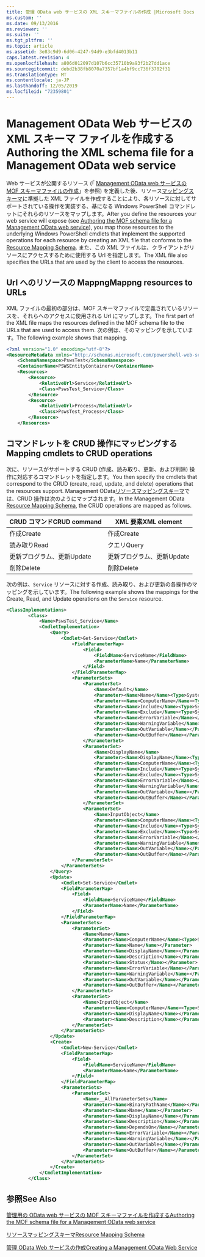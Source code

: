 ```yaml
---
title: 管理 OData web サービスの XML スキーマファイルの作成 |Microsoft Docs
ms.custom: ''
ms.date: 09/13/2016
ms.reviewer: ''
ms.suite: ''
ms.tgt_pltfrm: ''
ms.topic: article
ms.assetid: 3e83c9d9-6d06-4247-94d9-e3bfd4013b11
caps.latest.revision: 4
ms.openlocfilehash: a806d012097d107b6cc35710b9a93f2b27dd1ace
ms.sourcegitcommit: debd2b38fb8070a7357bf1a4bf9cc736f3702f31
ms.translationtype: MT
ms.contentlocale: ja-JP
ms.lasthandoff: 12/05/2019
ms.locfileid: "72359801"
---
```

# <a name="authoring-the-xml-schema-file-for-a-management-odata-web-service"></a><span data-ttu-id="318e5-102">Management OData Web サービスの XML スキーマ ファイルを作成する</span><span class="sxs-lookup"><span data-stu-id="318e5-102">Authoring the XML schema file for a Management OData web service</span></span>

<span data-ttu-id="318e5-103">Web サービスが公開するリソース (「 [Management OData web サービスの MOF スキーマファイルの作成](./authoring-the-mof-schema-file-for-a-management-odata-web-service.md)」を参照) を定義した後、リソース[マッピングスキーマ](./resource-mapping-schema.md)に準拠した XML ファイルを作成することにより、各リソースに対してサポートされている操作を実装する、基になる Windows PowerShell コマンドレットにそれらのリソースをマップします。</span><span class="sxs-lookup"><span data-stu-id="318e5-103">After you define the resources your web service will expose (see [Authoring the MOF schema file for a Management OData web service](./authoring-the-mof-schema-file-for-a-management-odata-web-service.md)), you map those resources to the underlying Windows PowerShell cmdlets that implement the supported operations for each resource by creating an XML file that conforms to the [Resource Mapping Schema](./resource-mapping-schema.md).</span></span> <span data-ttu-id="318e5-104">また、この XML ファイルは、クライアントがリソースにアクセスするために使用する Url を指定します。</span><span class="sxs-lookup"><span data-stu-id="318e5-104">The XML file also specifies the URLs that are used by the client to access the resources.</span></span>

## <a name="mappng-resources-to-urls"></a><span data-ttu-id="318e5-105">Url へのリソースの Mappng</span><span class="sxs-lookup"><span data-stu-id="318e5-105">Mappng resources to URLs</span></span>

<span data-ttu-id="318e5-106">XML ファイルの最初の部分は、MOF スキーマファイルで定義されているリソースを、それらへのアクセスに使用される Url にマップします。</span><span class="sxs-lookup"><span data-stu-id="318e5-106">The first part of the XML file maps the resources defined in the MOF schema file to the URLs that are used to access them.</span></span> <span data-ttu-id="318e5-107">次の例は、そのマッピングを示しています。</span><span class="sxs-lookup"><span data-stu-id="318e5-107">The following example shows that mapping.</span></span>

```xml
<?xml version="1.0" encoding="utf-8"?>
<ResourceMetadata xmlns="http://schemas.microsoft.com/powershell-web-services/2010/09">
    <SchemaNamespace>PswsTest</SchemaNamespace>
    <ContainerName>PSWSEntityContainer</ContainerName>
    <Resources>
        <Resource>
            <RelativeUrl>Service</RelativeUrl>
            <Class>PswsTest_Service</Class>
        </Resource>
        <Resource>
            <RelativeUrl>Process</RelativeUrl>
            <Class>PswsTest_Process</Class>
        </Resource>
    </Resources>
```

## <a name="mapping-cmdlets-to-crud-operations"></a><span data-ttu-id="318e5-108">コマンドレットを CRUD 操作にマッピングする</span><span class="sxs-lookup"><span data-stu-id="318e5-108">Mapping cmdlets to CRUD operations</span></span>

<span data-ttu-id="318e5-109">次に、リソースがサポートする CRUD (作成、読み取り、更新、および削除) 操作に対応するコマンドレットを指定します。</span><span class="sxs-lookup"><span data-stu-id="318e5-109">You then specify the cmdlets that correspond to the CRUD (create, read, update, and delete) operations that the resources support.</span></span> <span data-ttu-id="318e5-110">Management OData[リソースマッピングスキーマ](./resource-mapping-schema.md)では、CRUD 操作は次のようにマップされます。</span><span class="sxs-lookup"><span data-stu-id="318e5-110">In the Management OData [Resource Mapping Schema](./resource-mapping-schema.md), the CRUD operations are mapped as follows.</span></span>

|<span data-ttu-id="318e5-111">CRUD コマンド</span><span class="sxs-lookup"><span data-stu-id="318e5-111">CRUD command</span></span>|<span data-ttu-id="318e5-112">XML 要素</span><span class="sxs-lookup"><span data-stu-id="318e5-112">XML element</span></span>|
|------------------|-----------------|
|<span data-ttu-id="318e5-113">作成</span><span class="sxs-lookup"><span data-stu-id="318e5-113">Create</span></span>|<span data-ttu-id="318e5-114">作成</span><span class="sxs-lookup"><span data-stu-id="318e5-114">Create</span></span>|
|<span data-ttu-id="318e5-115">読み取り</span><span class="sxs-lookup"><span data-stu-id="318e5-115">Read</span></span>|<span data-ttu-id="318e5-116">クエリ</span><span class="sxs-lookup"><span data-stu-id="318e5-116">Query</span></span>|
|<span data-ttu-id="318e5-117">更新プログラム、更新</span><span class="sxs-lookup"><span data-stu-id="318e5-117">Update</span></span>|<span data-ttu-id="318e5-118">更新プログラム、更新</span><span class="sxs-lookup"><span data-stu-id="318e5-118">Update</span></span>|
|<span data-ttu-id="318e5-119">削除</span><span class="sxs-lookup"><span data-stu-id="318e5-119">Delete</span></span>|<span data-ttu-id="318e5-120">削除</span><span class="sxs-lookup"><span data-stu-id="318e5-120">Delete</span></span>|

<span data-ttu-id="318e5-121">次の例は、`Service` リソースに対する作成、読み取り、および更新の各操作のマッピングを示しています。</span><span class="sxs-lookup"><span data-stu-id="318e5-121">The following example shows the mappings for the Create, Read, and Update operations on the `Service` resource.</span></span>

```xml
<ClassImplementations>
        <Class>
            <Name>PswsTest_Service</Name>
            <CmdletImplementation>
                <Query>
                    <Cmdlet>Get-Service</Cmdlet>
                        <FieldParameterMap>
                            <Field>
                                <FieldName>ServiceName</FieldName>
                                <ParameterName>Name</ParameterName>
                            </Field>
                        </FieldParameterMap>
                        <ParameterSets>
                            <ParameterSet>
                                <Name>Default</Name>
                                <Parameter><Name>Name</Name><Type>System.String[]</Type></Parameter>
                                <Parameter><Name>ComputerName</Name><Type>System.String[]</Type></Parameter>
                                <Parameter><Name>Include</Name><Type>System.String[]</Type></Parameter>
                                <Parameter><Name>Exclude</Name><Type>System.String[]</Type></Parameter>
                                <Parameter><Name>ErrorVariable</Name></Parameter>
                                <Parameter><Name>WarningVariable</Name></Parameter>
                                <Parameter><Name>OutVariable</Name></Parameter>
                                <Parameter><Name>OutBuffer</Name></Parameter>
                            </ParameterSet>
                            <ParameterSet>
                                <Name>DisplayName</Name>
                                <Parameter><Name>DisplayName</Name><Type>System.String[]</Type></Parameter>
                                <Parameter><Name>ComputerName</Name><Type>System.String[]</Type></Parameter>
                                <Parameter><Name>Include</Name><Type>System.String[]</Type></Parameter>
                                <Parameter><Name>Exclude</Name><Type>System.String[]</Type></Parameter>
                                <Parameter><Name>ErrorVariable</Name></Parameter>
                                <Parameter><Name>WarningVariable</Name></Parameter>
                                <Parameter><Name>OutVariable</Name></Parameter>
                                <Parameter><Name>OutBuffer</Name></Parameter>
                            </ParameterSet>
                            <ParameterSet>
                                <Name>InputObject</Name>
                                <Parameter><Name>ComputerName</Name><Type>System.String[]</Type></Parameter>
                                <Parameter><Name>Include</Name><Type>System.String[]</Type></Parameter>
                                <Parameter><Name>Exclude</Name><Type>System.String[]</Type></Parameter>
                                <Parameter><Name>ErrorVariable</Name></Parameter>
                                <Parameter><Name>WarningVariable</Name></Parameter>
                                <Parameter><Name>OutVariable</Name></Parameter>
                                <Parameter><Name>OutBuffer</Name></Parameter>
                        </ParameterSet>
                    </ParameterSets>
                </Query>
                <Update>
                    <Cmdlet>Set-Service</Cmdlet>
                    <FieldParameterMap>
                        <Field>
                            <FieldName>ServiceName</FieldName>
                            <ParameterName>Name</ParameterName>
                        </Field>
                    </FieldParameterMap>
                    <ParameterSets>
                        <ParameterSet>
                            <Name>Name</Name>
                            <Parameter><Name>ComputerName</Name><Type>System.String[]</Type></Parameter>
                            <Parameter><Name>Name</Name></Parameter>
                            <Parameter><Name>DisplayName</Name></Parameter>
                            <Parameter><Name>Description</Name></Parameter>
                            <Parameter><Name>Status</Name></Parameter>
                            <Parameter><Name>ErrorVariable</Name></Parameter>
                            <Parameter><Name>WarningVariable</Name></Parameter>
                            <Parameter><Name>OutVariable</Name></Parameter>
                            <Parameter><Name>OutBuffer</Name></Parameter>
                        </ParameterSet>
                        <ParameterSet>
                            <Name>InputObject</Name>
                            <Parameter><Name>ComputerName</Name><Type>System.String[]</Type></Parameter>
                            <Parameter><Name>DisplayName</Name></Parameter>
                            <Parameter><Name>Description</Name></Parameter>
                        </ParameterSet>
                    </ParameterSets>
                </Update>
                <Create>
                    <Cmdlet>New-Service</Cmdlet>
                    <FieldParameterMap>
                        <Field>
                            <FieldName>ServiceName</FieldName>
                            <ParameterName>Name</ParameterName>
                        </Field>
                    </FieldParameterMap>
                    <ParameterSets>
                        <ParameterSet>
                            <Name>__AllParameterSets</Name>
                            <Parameter><Name>BinaryPathName</Name></Parameter>
                            <Parameter><Name>Name</Name></Parameter>
                            <Parameter><Name>DisplayName</Name></Parameter>
                            <Parameter><Name>Description</Name></Parameter>
                            <Parameter><Name>DependsOn</Name></Parameter>
                            <Parameter><Name>ErrorVariable</Name></Parameter>
                            <Parameter><Name>WarningVariable</Name></Parameter>
                            <Parameter><Name>OutVariable</Name></Parameter>
                            <Parameter><Name>OutBuffer</Name></Parameter>
                        </ParameterSet>
                    </ParameterSets>
                </Create>
            </CmdletImplementation>
        </Class>
```

## <a name="see-also"></a><span data-ttu-id="318e5-122">参照</span><span class="sxs-lookup"><span data-stu-id="318e5-122">See Also</span></span>

[<span data-ttu-id="318e5-123">管理用の OData web サービスの MOF スキーマファイルを作成する</span><span class="sxs-lookup"><span data-stu-id="318e5-123">Authoring the MOF schema file for a Management OData web service</span></span>](./authoring-the-mof-schema-file-for-a-management-odata-web-service.md)

[<span data-ttu-id="318e5-124">リソースマッピングスキーマ</span><span class="sxs-lookup"><span data-stu-id="318e5-124">Resource Mapping Schema</span></span>](./resource-mapping-schema.md)

[<span data-ttu-id="318e5-125">管理 OData Web サービスの作成</span><span class="sxs-lookup"><span data-stu-id="318e5-125">Creating a Management OData Web Service</span></span>](./creating-a-management-odata-web-service.md)